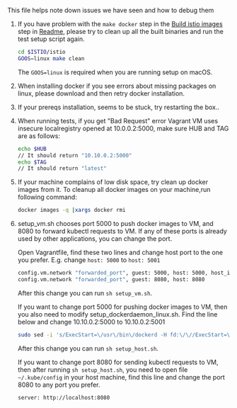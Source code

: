 This file helps note down issues we have seen and how to debug them

1. If you have problem with the `make docker` step in the [Build istio images](README.md#3-build-istio-images) step in
   [Readme](README.md), please try to clean up all the built binaries and run the test setup script again.

   ```sh
   cd $ISTIO/istio
   GOOS=linux make clean
   ```

   The `GOOS=linux` is required when you are running setup on macOS.

1. When installing docker if you see errors about missing packages on linux, please download and then retry docker installation.

1. If your prereqs installation, seems to be stuck, try restarting the box..

1. When running tests, if you get "Bad Request" error
   Vagrant VM uses insecure localregistry opened at 10.0.0.2:5000, make sure HUB and TAG are as follows:

   ```bash
   echo $HUB
   // It should return "10.10.0.2:5000"
   echo $TAG
   // It should return "latest"
   ```

1. If your machine complains of low disk space, try clean up docker images from it.
   To cleanup all docker images on your machine,run following command:

   ```bash
   docker images -q |xargs docker rmi
   ```

1. setup_vm.sh chooses port 5000 to push docker images to VM, and 8080 to forward kubectl requests to VM. If any of these ports is already used by other applications, you can change the port.

   Open Vagrantfile, find these two lines and change host port to the one you prefer. E.g. change `host: 5000` to `host: 5001`

   ```bash
   config.vm.network "forwarded_port", guest: 5000, host: 5000, host_ip: "10.10.0.2"
   config.vm.network "forwarded_port", guest: 8080, host: 8080
   ```

   After this change you can run `sh setup_vm.sh`.

   If you want to change port 5000 for pushing docker images to VM, then you also need to modify setup_dockerdaemon_linux.sh. Find the line below and change 10.10.0.2:5000 to 10.10.0.2:5001

   ```bash
   sudo sed -i 's/ExecStart=\/usr\/bin\/dockerd -H fd:\/\//ExecStart=\/usr\/bin\/dockerd -H fd:\/\/ --insecure-registry 10.10.0.2:5000/' /lib/systemd/system/docker.service
   ```

   After this change you can run `sh setup_host.sh`.

   If you want to change port 8080 for sending kubectl requests to VM, then after running `sh setup_host.sh`, you need to open file `~/.kube/config` in your host machine, find this line and change the port 8080 to any port you prefer.

   ```bash
   server: http://localhost:8080
   ```
